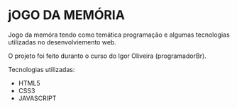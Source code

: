 # jOGO DA MEMÓRIA

Jogo da memóra tendo como temática programação e algumas tecnologias utilizadas no desenvolviemento  web.



O projeto foi feito duranto o curso do Igor Oliveira (programadorBr).



Tecnologias utilizadas:

* HTML5
* CSS3
* JAVASCRIPT